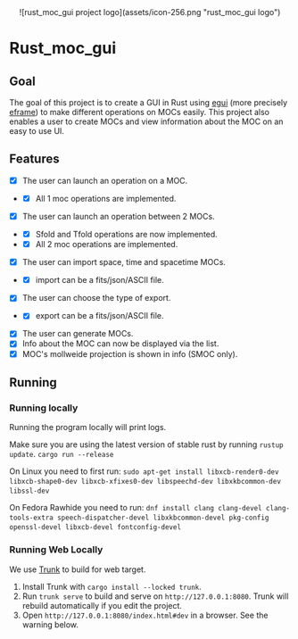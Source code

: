 <div style="display: flex; flex-direction: column; align-items: center;">
    <img>
    ![rust_moc_gui project logo](assets/icon-256.png "rust_moc_gui logo")
</div>

# Rust_moc_gui

## Goal
The goal of this project is to create a GUI in Rust using [egui]("https://crates.io/crates/egui") (more precisely [eframe]("https://crates.io/crates/eframe")) to make different operations on MOCs easily. This project also enables a user to create MOCs and view information about the MOC on an easy to use UI.

## Features
- [X] The user can launch an operation on a MOC.
- - [X] All 1 moc operations are implemented.
- [X] The user can launch an operation between 2 MOCs.
- - [X] Sfold and Tfold operations are now implemented.
- - [X] All 2 moc operations are implemented.
- [X] The user can import space, time and spacetime MOCs.
- - [X] import can be a fits/json/ASCII file.
- [X] The user can choose the type of export.
- - [X] export can be a fits/json/ASCII file.
- [X] The user can generate MOCs.
- [X] Info about the MOC can now be displayed via the list.
- [X] MOC's mollweide projection is shown in info (SMOC only).

## Running

### Running locally
Running the program locally will print logs.

Make sure you are using the latest version of stable rust by running `rustup update`.
`cargo run --release`

On Linux you need to first run:
`sudo apt-get install libxcb-render0-dev libxcb-shape0-dev libxcb-xfixes0-dev libspeechd-dev libxkbcommon-dev libssl-dev`

On Fedora Rawhide you need to run:
`dnf install clang clang-devel clang-tools-extra speech-dispatcher-devel libxkbcommon-devel pkg-config openssl-devel libxcb-devel fontconfig-devel`

### Running Web Locally

We use [Trunk](https://trunkrs.dev/) to build for web target.
1. Install Trunk with `cargo install --locked trunk`.
2. Run `trunk serve` to build and serve on `http://127.0.0.1:8080`. Trunk will rebuild automatically if you edit the project.
3. Open `http://127.0.0.1:8080/index.html#dev` in a browser. See the warning below.
